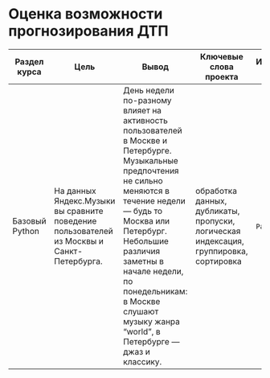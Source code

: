 # Оценка возможности прогнозирования ДТП

Раздел курса| Цель | Вывод |Ключевые слова проекта | Используемые библиотеки
------------- |------------------|---------------- | ---------------- | -----------------------
Базовый Python |На данных Яндекс.Музыки вы сравните поведение пользователей из Москвы и Санкт-Петербурга. | День недели по-разному влияет на активность пользователей в Москве и Петербурге. Музыкальные предпочтения не сильно меняются в течение недели — будь то Москва или Петербург. Небольшие различия заметны в начале недели, по понедельникам: в Москве слушают музыку жанра “world”, в Петербурге — джаз и классику.| обработка данных, дубликаты, пропуски, логическая индексация, группировка, сортировка  | `Pandas`, `Python`
